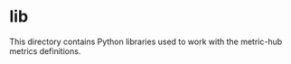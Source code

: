 # lib

This directory contains Python libraries used to work with the metric-hub metrics definitions.